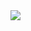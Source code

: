 <img src="https://readme-typing-svg.demolab.com?font=Fira+Code&pause=1000&width=435&lines=Let's+learn+matlab+together!+;Progress+together!+;Come+on+%F0%9F%92%AAhttps://git.io/typing-svg">
